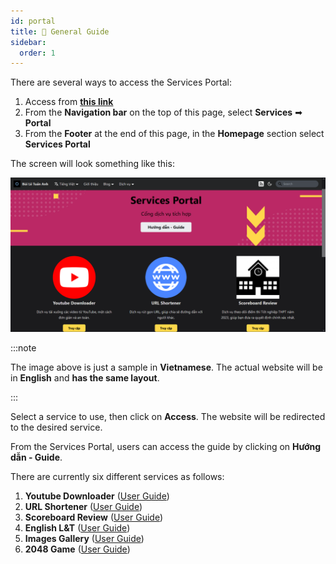 ```yaml
---
id: portal
title: 📖 General Guide
sidebar:
  order: 1
---
```


There are several ways to access the Services Portal:

1. Access from [**this link**](https://portal.builetuananh.name.vn/en/services)
2. From the **Navigation bar** on the top of this page, select **Services** ➡ **Portal**
3. From the **Footer** at the end of this page, in the **Homepage** section select **Services Portal**

The screen will look something like this:

![Service Portal](../../../../assets/services/home.png)

:::note

The image above is just a sample in **Vietnamese**. The actual website will be in **English** and **has the same layout**.

:::

Select a service to use, then click on **Access**. The website will be redirected to the desired service.

From the Services Portal, users can access the guide by clicking on **Hướng dẫn - Guide**.

There are currently six different services as follows:

1. **Youtube Downloader** ([User Guide](/youtube))
2. **URL Shortener** ([User Guide](/shortener))
3. **Scoreboard Review** ([User Guide](/scoreboard))
4. **English L&T** ([User Guide](/english))
5. **Images Gallery** ([User Guide](/gallery))
6. **2048 Game** ([User Guide](/games))

